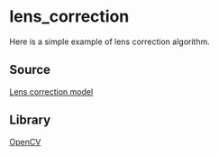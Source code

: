 # lens_correction

Here is a simple example of lens correction algorithm. 

## Source
[Lens correction model](http://hugin.sourceforge.net/docs/manual/Lens_correction_model.html)

## Library
[OpenCV](https://opencv.org)

